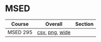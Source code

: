 # MSED

| Course | Overall | Section |
| ------ | ------- | ------- |
| MSED 295 | [csv](https://github.com/UCSD-Historical-Enrollment-Data/2024Fall/blob/main/overall/MSED%20295.csv), [png](https://raw.githubusercontent.com/UCSD-Historical-Enrollment-Data/2024Fall/main/plot_overall/MSED%20295.png), [wide](https://raw.githubusercontent.com/UCSD-Historical-Enrollment-Data/2024Fall/main/plot_overall_wide/MSED%20295.png) |  |
